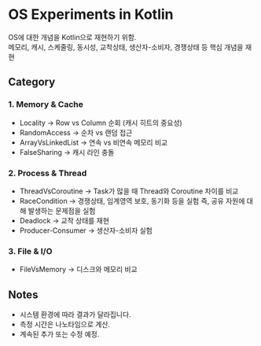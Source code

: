 # OS Experiments in Kotlin

OS에 대한 개념을 Kotlin으로 재현하기 위함. <br />
메모리, 캐시, 스케줄링, 동시성, 교착상태, 생산자-소비자, 경쟁상태 등 핵심 개념을 재현

## Category

### 1. Memory & Cache
- Locality -> Row vs Column 순회 (캐시 히트의 중요성)
- RandomAccess -> 순차 vs 랜덤 접근
- ArrayVsLinkedList -> 연속 vs 비연속 메모리 비교
- FalseSharing -> 캐시 라인 충돌

### 2. Process & Thread
- ThreadVsCoroutine -> Task가 많을 때 Thread와 Coroutine 차이를 비교
- RaceCondition -> 경쟁상태, 임계영역 보호, 동기화 등을 실험 즉, 공유 자원에 대해 발생하는 문제점을 실험
- Deadlock -> 교착 상태를 재현
- Producer-Consumer -> 생산자-소비자 실험

### 3. File & I/O
- FileVsMemory -> 디스크와 메모리 비교

## Notes
- 시스템 환경에 따라 결과가 달라집니다.
- 측정 시간은 나노타임으로 계산.
- 계속된 추가 또는 수정 예정.
